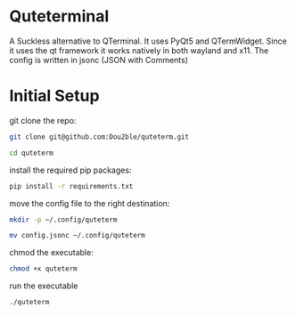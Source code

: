 # Quteterminal

A Suckless alternative to QTerminal. It uses PyQt5 and QTermWidget.
Since it uses the qt framework it works natively in both wayland and x11.
The config is written in jsonc (JSON with Comments)




# Initial Setup
git clone the repo:
```bash
git clone git@github.com:Dou2ble/quteterm.git
```
```bash
cd quteterm
```

install the required pip packages:
```bash
pip install -r requirements.txt
```

move the config file to the right destination:
```bash
mkdir -p ~/.config/quteterm
```
```bash
mv config.jsonc ~/.config/quteterm
```

chmod the executable:
```bash
chmod +x quteterm
```

run the executable
```bash
./quteterm
```
